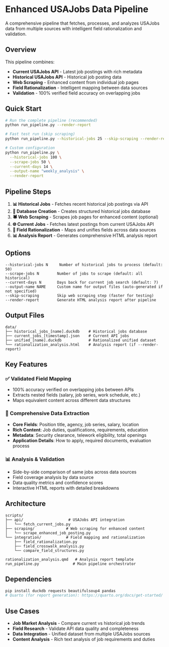 # Enhanced USAJobs Data Pipeline

A comprehensive pipeline that fetches, processes, and analyzes USAJobs data from multiple sources with intelligent field rationalization and validation.

## Overview

This pipeline combines:
- **Current USAJobs API** - Latest job postings with rich metadata
- **Historical USAJobs API** - Historical job posting data  
- **Web Scraping** - Enhanced content from individual job pages
- **Field Rationalization** - Intelligent mapping between data sources
- **Validation** - 100% verified field accuracy on overlapping jobs

## Quick Start

```bash
# Run the complete pipeline (recommended)
python run_pipeline.py --render-report

# Fast test run (skip scraping)
python run_pipeline.py --historical-jobs 25 --skip-scraping --render-report

# Custom configuration
python run_pipeline.py \
  --historical-jobs 100 \
  --scrape-jobs 50 \
  --current-days 14 \
  --output-name "weekly_analysis" \
  --render-report
```

## Pipeline Steps

1. **📊 Historical Jobs** - Fetches recent historical job postings via API
2. **💾 Database Creation** - Creates structured historical jobs database
3. **🕷️ Web Scraping** - Scrapes job pages for enhanced content (optional)
4. **🌐 Current Jobs** - Fetches latest postings from current USAJobs API  
5. **🔄 Field Rationalization** - Maps and unifies fields across data sources
6. **📊 Analysis Report** - Generates comprehensive HTML analysis report

## Options

```
--historical-jobs N     Number of historical jobs to process (default: 50)
--scrape-jobs N        Number of jobs to scrape (default: all historical)
--current-days N       Days back for current job search (default: 7)
--output-name NAME     Custom name for output files (auto-generated if not specified)
--skip-scraping        Skip web scraping step (faster for testing)
--render-report        Generate HTML analysis report after pipeline
```

## Output Files

```
data/
├── historical_jobs_[name].duckdb    # Historical jobs database
├── current_jobs_[timestamp].json    # Current API jobs  
├── unified_[name].duckdb            # Rationalized unified dataset
└── rationalization_analysis.html    # Analysis report (if --render-report)
```

## Key Features

### ✅ **Validated Field Mapping**
- 100% accuracy verified on overlapping jobs between APIs
- Extracts nested fields (salary, job series, work schedule, etc.)
- Maps equivalent content across different data structures

### 🎯 **Comprehensive Data Extraction**
- **Core Fields**: Position title, agency, job series, salary, location
- **Rich Content**: Job duties, qualifications, requirements, education
- **Metadata**: Security clearance, telework eligibility, total openings
- **Application Details**: How to apply, required documents, evaluation process

### 📊 **Analysis & Validation**
- Side-by-side comparison of same jobs across data sources
- Field coverage analysis by data source
- Data quality metrics and confidence scores
- Interactive HTML reports with detailed breakdowns

## Architecture

```
scripts/
├── api/                    # USAJobs API integration
│   └── fetch_current_jobs.py
├── scraping/              # Web scraping for enhanced content
│   └── scrape_enhanced_job_posting.py
└── integration/           # Field mapping and rationalization
    ├── field_rationalization.py
    ├── field_crosswalk_analysis.py
    └── compare_field_structures.py

rationalization_analysis.qmd   # Analysis report template
run_pipeline.py               # Main pipeline orchestrator
```

## Dependencies

```bash
pip install duckdb requests beautifulsoup4 pandas
# Quarto (for report generation): https://quarto.org/docs/get-started/
```

## Use Cases

- **Job Market Analysis** - Compare current vs historical job trends
- **Field Research** - Validate API data quality and completeness  
- **Data Integration** - Unified dataset from multiple USAJobs sources
- **Content Analysis** - Rich text analysis of job requirements and duties